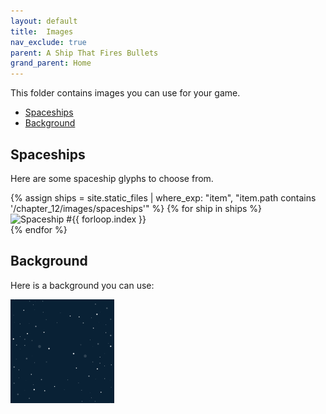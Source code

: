 ```yaml
---
layout: default
title:  Images
nav_exclude: true
parent: A Ship That Fires Bullets
grand_parent: Home
---
```


This folder contains images you can use for your game.

- [Spaceships](#spaceships)
- [Background](#background)

## Spaceships

Here are some spaceship glyphs to choose from.

<div id="grid-col">
{% assign ships = site.static_files | where_exp: "item", "item.path contains '/chapter_12/images/spaceships'" %}
{% for ship in ships %}
    <div class="cell"> <img src="{{ship.path | relative_url}}" alt="Spaceship #{{ forloop.index }}" width="66" title="Spaceship #{{ forloop.index }}"/> </div>
{% endfor %}
</div>

## Background

Here is a background you can use:

<img src="./sky.svg" alt="A graphic of the night sky with small stars" width="166" title="Night sky"/>